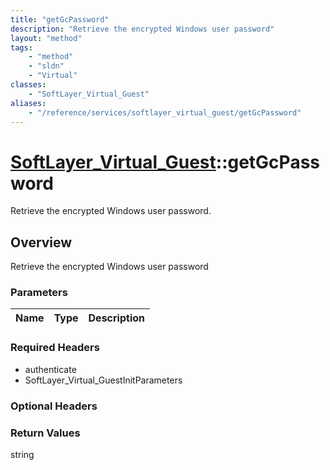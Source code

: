 ```yaml
---
title: "getGcPassword"
description: "Retrieve the encrypted Windows user password"
layout: "method"
tags:
    - "method"
    - "sldn"
    - "Virtual"
classes:
    - "SoftLayer_Virtual_Guest"
aliases:
    - "/reference/services/softlayer_virtual_guest/getGcPassword"
---
```

# [SoftLayer_Virtual_Guest](/reference/services/SoftLayer_Virtual_Guest)::getGcPassword

Retrieve the encrypted Windows user password.


## Overview 
Retrieve the encrypted Windows user password 

### Parameters 
|Name | Type | Description |
| --- | --- | --- |


### Required Headers
* authenticate
* SoftLayer_Virtual_GuestInitParameters

### Optional Headers

### Return Values
string

